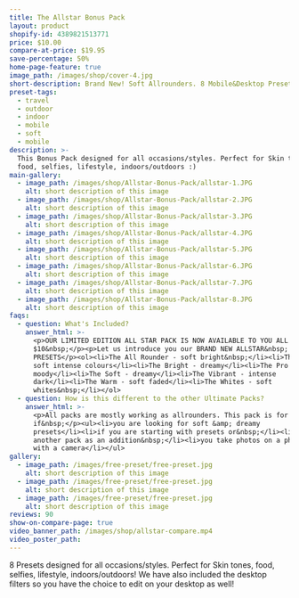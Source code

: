 ```yaml
---
title: The Allstar Bonus Pack
layout: product
shopify-id: 4389821513771
price: $10.00
compare-at-price: $19.95
save-percentage: 50%
home-page-feature: true
image_path: /images/shop/cover-4.jpg
short-description: Brand New! Soft Allrounders. 8 Mobile&Desktop Presets.
preset-tags:
  - travel
  - outdoor
  - indoor
  - mobile
  - soft
  - mobile
description: >-
  This Bonus Pack designed for all occasions/styles. Perfect for Skin tones,
  food, selfies, lifestyle, indoors/outdoors :)
main-gallery:
  - image_path: /images/shop/Allstar-Bonus-Pack/allstar-1.JPG
    alt: short description of this image
  - image_path: /images/shop/Allstar-Bonus-Pack/allstar-2.JPG
    alt: short description of this image
  - image_path: /images/shop/Allstar-Bonus-Pack/allstar-3.JPG
    alt: short description of this image
  - image_path: /images/shop/Allstar-Bonus-Pack/allstar-4.JPG
    alt: short description of this image
  - image_path: /images/shop/Allstar-Bonus-Pack/allstar-5.JPG
    alt: short description of this image
  - image_path: /images/shop/Allstar-Bonus-Pack/allstar-6.JPG
    alt: short description of this image
  - image_path: /images/shop/Allstar-Bonus-Pack/allstar-7.JPG
    alt: short description of this image
  - image_path: /images/shop/Allstar-Bonus-Pack/allstar-8.JPG
    alt: short description of this image
faqs:
  - question: What's Included?
    answer_html: >-
      <p>OUR LIMITED EDITION ALL STAR PACK IS NOW AVAILABLE TO YOU ALL FOR ONLY
      $10&nbsp;</p><p>Let us introduce you our BRAND NEW ALLSTAR&nbsp;
      PRESETS</p><ol><li>The All Rounder - soft bright&nbsp;</li><li>The Beach -
      soft intense colours</li><li>The Bright - dreamy</li><li>The Pro -
      moody</li><li>The Soft - dreamy</li><li>The Vibrant - intense
      dark</li><li>The Warm - soft faded</li><li>The Whites - soft
      whites&nbsp;</li></ol>
  - question: How is this different to the other Ultimate Packs?
    answer_html: >-
      <p>All packs are mostly working as allrounders. This pack is for you
      if&nbsp;</p><ul><li>you are looking for soft &amp; dreamy
      presets</li><li>if you are starting with presets or&nbsp;</li><li>you want
      another pack as an addition&nbsp;</li><li>you take photos on a phone or
      with a camera</li></ul>
gallery:
  - image_path: /images/free-preset/free-preset.jpg
    alt: short description of this image
  - image_path: /images/free-preset/free-preset.jpg
    alt: short description of this image
  - image_path: /images/free-preset/free-preset.jpg
    alt: short description of this image
reviews: 90
show-on-compare-page: true
video_banner_path: /images/shop/allstar-compare.mp4
video_poster_path:
---
```


8 Presets designed for all occasions/styles. Perfect for Skin tones, food, selfies, lifestyle, indoors/outdoors\! We have also included the desktop filters so you have the choice to edit on your desktop as well\!&nbsp;